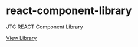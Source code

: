 # react-component-library
JTC REACT Component Library

[View Library](https://jasoncampbelldev.github.io/jtc-react-component-library/storybook-static/)